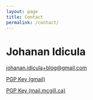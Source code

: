 ```yaml
---
layout: page
title: Contact
permalink: /contact/
---
```


# Johanan Idicula

johanan.idicula+blog@gmail.com

[PGP Key (gmail)](./jidicula_608066E1-Public.asc)

[PGP Key (mail.mcgill.ca)](./JohananIdicula_3F92EA42-Public.asc)
